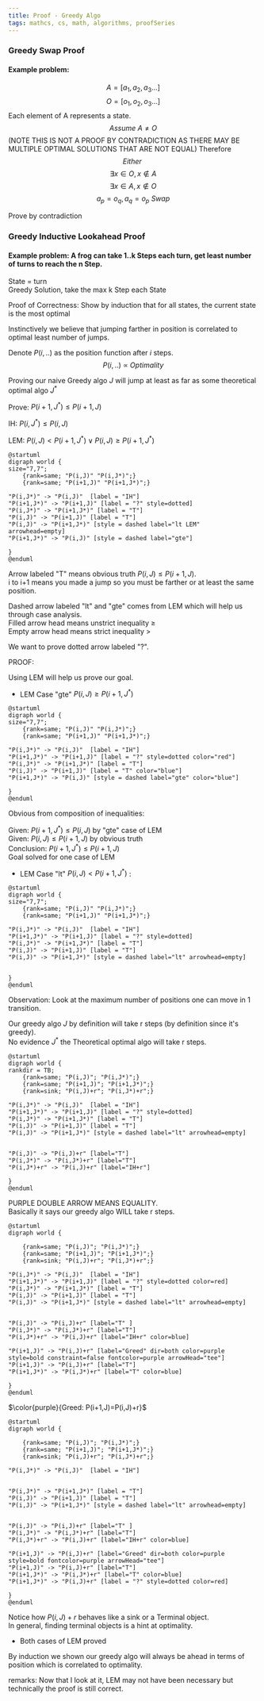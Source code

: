```yaml
---
title: Proof - Greedy Algo
tags: mathcs, cs, math, algorithms, proofSeries
---
```

### Greedy Swap Proof
#### Example problem: 
$$ A = [a_1 , a_2, a_3 ...]$$
$$ O = [o_1, o_2, o_3 ...]$$
Each element of A represents a state.  
$$ Assume\ A \neq O $$ (NOTE THIS IS NOT A PROOF BY CONTRADICTION AS THERE MAY BE MULTIPLE OPTIMAL SOLUTIONS THAT ARE NOT EQUAL)
Therefore
$$ Either\ $$
$$\exists x \in O , x \notin A $$
$$ \exists x \in A, x \notin O$$
$$ a_p = o_q , a_q = o_p \ Swap$$


Prove by contradiction 

### Greedy Inductive Lookahead Proof
#### Example problem: A frog can take 1..k Steps each turn, get least number of turns to reach the n Step.

State = turn  
Greedy Solution, take the max k Step each State  

Proof of Correctness:
Show by induction that for all states, the current state is the most optimal  

Instinctively we believe that jumping farther in position is correlated to optimal least number of jumps.  

Denote $P(i,..)$ as the position function after $i$ steps.
$$P(i,..)\ \propto\ Optimality$$

Proving our naive Greedy algo $J$ will jump at least as far as some theoretical optimal algo $J^*$

Prove: $P(i+1,J^*) \leq P(i+1,J)$

IH: $P(i,J^*) \leq P(i,J)$

LEM: $P(i,J) \lt P(i+1,J^*) \lor  P(i,J) \geq P(i+1,J^*)$

```plantuml
@startuml
digraph world {
size="7,7";
	{rank=same; "P(i,J)" "P(i,J*)";}
    {rank=same; "P(i+1,J)" "P(i+1,J*)";}

"P(i,J*)" -> "P(i,J)"  [label = "IH"]
"P(i+1,J*)" -> "P(i+1,J)" [label = "?" style=dotted]
"P(i,J*)" -> "P(i+1,J*)" [label = "T"]
"P(i,J)" -> "P(i+1,J)" [label = "T"]
"P(i,J)" -> "P(i+1,J*)" [style = dashed label="lt LEM" arrowhead=empty]
"P(i+1,J*)" -> "P(i,J)" [style = dashed label="gte"]

}
@enduml
```

Arrow labeled "T" means obvious truth $P(i,J) \leq P(i+1,J)$.   
i to i+1 means you made a jump so you must be farther or at least the same position.

Dashed arrow labeled "lt" and "gte" comes from LEM which will help us through case analysis.  
Filled arrow head means unstrict inequality $\geq$  
Empty arrow head means strict inequality $\gt$  

We want to prove dotted arrow labeled "?".

PROOF: 

Using LEM will help us prove our goal.

* LEM Case "gte" $P(i,J) \geq P(i+1,J^*)$

```plantuml
@startuml
digraph world {
size="7,7";
	{rank=same; "P(i,J)" "P(i,J*)";}
    {rank=same; "P(i+1,J)" "P(i+1,J*)";}

"P(i,J*)" -> "P(i,J)"  [label = "IH"]
"P(i+1,J*)" -> "P(i+1,J)" [label = "?" style=dotted color="red"]
"P(i,J*)" -> "P(i+1,J*)" [label = "T"]
"P(i,J)" -> "P(i+1,J)" [label = "T" color="blue"]
"P(i+1,J*)" -> "P(i,J)" [style = dashed label="gte" color="blue"]

}
@enduml
```

Obvious from composition of inequalities:

Given: $P(i+1,J^*) \leq P(i,J)$ by "gte" case of LEM  
Given: $P(i,J) \leq P(i+1,J)$ by obvious truth   
Conclusion: $P(i+1,J^*) \leq P(i+1,J)$  
Goal solved for one case of LEM


* LEM Case "lt" $P(i,J) \lt P(i+1,J^*)$ :
```plantuml
@startuml
digraph world {
size="7,7";
	{rank=same; "P(i,J)" "P(i,J*)";}
    {rank=same; "P(i+1,J)" "P(i+1,J*)";}

"P(i,J*)" -> "P(i,J)"  [label = "IH"]
"P(i+1,J*)" -> "P(i+1,J)" [label = "?" style=dotted]
"P(i,J*)" -> "P(i+1,J*)" [label = "T"]
"P(i,J)" -> "P(i+1,J)" [label = "T"]
"P(i,J)" -> "P(i+1,J*)" [style = dashed label="lt" arrowhead=empty]


}
@enduml
```

Observation: Look at the maximum number of positions one can move in 1 transition.

Our greedy algo $J$ by definition will take r steps (by definition since it's greedy).    
No evidence $J^*$ the Theoretical optimal algo will take r steps.  

```plantuml
@startuml
digraph world {
rankdir = TB;
    {rank=same; "P(i,J)"; "P(i,J*)";}
    {rank=same; "P(i+1,J)"; "P(i+1,J*)";}
    {rank=sink; "P(i,J)+r"; "P(i,J*)+r";}

"P(i,J*)" -> "P(i,J)"  [label = "IH"]
"P(i+1,J*)" -> "P(i+1,J)" [label = "?" style=dotted]
"P(i,J*)" -> "P(i+1,J*)" [label = "T"]
"P(i,J)" -> "P(i+1,J)" [label = "T"]
"P(i,J)" -> "P(i+1,J*)" [style = dashed label="lt" arrowhead=empty]


"P(i,J)" -> "P(i,J)+r" [label="T"]
"P(i,J*)" -> "P(i,J*)+r" [label="T"]
"P(i,J*)+r" -> "P(i,J)+r" [label="IH+r"]

}
@enduml
```



PURPLE DOUBLE ARROW MEANS EQUALITY.  
Basically it says our greedy algo WILL take r steps.

```plantuml
@startuml
digraph world {

    {rank=same; "P(i,J)"; "P(i,J*)";}
    {rank=same; "P(i+1,J)"; "P(i+1,J*)";}
    {rank=sink; "P(i,J)+r"; "P(i,J*)+r";}

"P(i,J*)" -> "P(i,J)"  [label = "IH"]
"P(i+1,J*)" -> "P(i+1,J)" [label = "?" style=dotted color=red]
"P(i,J*)" -> "P(i+1,J*)" [label = "T"]
"P(i,J)" -> "P(i+1,J)" [label = "T"]
"P(i,J)" -> "P(i+1,J*)" [style = dashed label="lt" arrowhead=empty]


"P(i,J)" -> "P(i,J)+r" [label="T" ]
"P(i,J*)" -> "P(i,J*)+r" [label="T"]
"P(i,J*)+r" -> "P(i,J)+r" [label="IH+r" color=blue]

"P(i+1,J)" -> "P(i,J)+r" [label="Greed" dir=both color=purple style=bold constraint=false fontcolor=purple arrowHead="tee"]
"P(i+1,J)" -> "P(i,J)+r" [label="T"]
"P(i+1,J*)" -> "P(i,J*)+r" [label="T" color=blue]

}
@enduml
```
$\color{purple}{Greed: P(i+1,J)=P(i,J)+r}$

```plantuml
@startuml
digraph world {

    {rank=same; "P(i,J)"; "P(i,J*)";}
    {rank=same; "P(i+1,J)"; "P(i+1,J*)";}
    {rank=sink; "P(i,J)+r"; "P(i,J*)+r";}

"P(i,J*)" -> "P(i,J)"  [label = "IH"]


"P(i,J*)" -> "P(i+1,J*)" [label = "T"]
"P(i,J)" -> "P(i+1,J)" [label = "T"]
"P(i,J)" -> "P(i+1,J*)" [style = dashed label="lt" arrowhead=empty]


"P(i,J)" -> "P(i,J)+r" [label="T" ]
"P(i,J*)" -> "P(i,J*)+r" [label="T"]
"P(i,J*)+r" -> "P(i,J)+r" [label="IH+r" color=blue]

"P(i+1,J)" -> "P(i,J)+r" [label="Greed" dir=both color=purple style=bold fontcolor=purple arrowHead="tee"]
"P(i+1,J)" -> "P(i,J)+r" [label="T"]
"P(i+1,J*)" -> "P(i,J*)+r" [label="T" color=blue]
"P(i+1,J*)" -> "P(i,J)+r" [label = "?" style=dotted color=red]

}
@enduml
```

Notice how $P(i,J)+r$ behaves like a sink or a Terminal object.  
In general, finding terminal objects is a hint at optimality. 

* Both cases of LEM proved
  
By induction we shown our greedy algo will always be ahead in terms of position which is correlated to optimality.

remarks: Now that I look at it, LEM may not have been necessary but technically the proof is still correct. 
